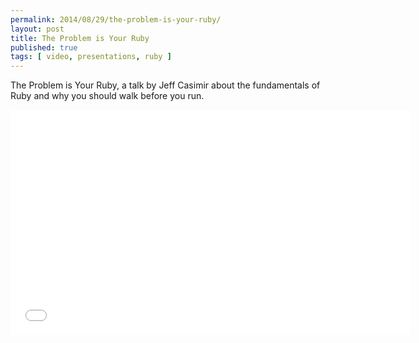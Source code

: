 ```yaml
---
permalink: 2014/08/29/the-problem-is-your-ruby/
layout: post
title: The Problem is Your Ruby
published: true
tags: [ video, presentations, ruby ]
---
```


The Problem is Your Ruby, a talk by Jeff Casimir about the fundamentals of 
Ruby and why you should walk before you run.

<iframe width="640" height="360" src="//www.youtube.com/embed/QSICi6SrJOk?feature=player_detailpage" frameborder="0" allowfullscreen></iframe>

